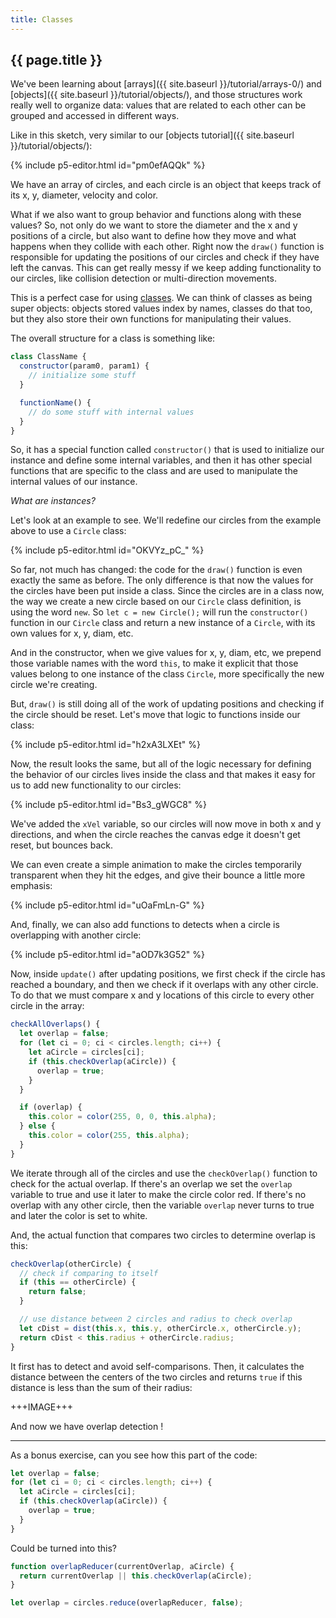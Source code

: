 ```yaml
---
title: Classes
---
```


<h2 class="week-title">{{ page.title }}</h2>

We've been learning about [arrays]({{ site.baseurl }}/tutorial/arrays-0/) and [objects]({{ site.baseurl }}/tutorial/objects/), and those structures work really well to organize data: values that are related to each other can be grouped and accessed in different ways. 

Like in this sketch, very similar to our [objects tutorial]({{ site.baseurl }}/tutorial/objects/):

{% include p5-editor.html id="pm0efAQQk" %}

We have an array of circles, and each circle is an object that keeps track of its x, y, diameter, velocity and color.

What if we also want to group behavior and functions along with these values? So, not only do we want to store the diameter and the x and y positions of a circle, but also want to define how they move and what happens when they collide with each other. Right now the ```draw()``` function is responsible for updating the positions of our circles and check if they have left the canvas. This can get really messy if we keep adding functionality to our circles, like collision detection or multi-direction movements.

This is a perfect case for using [classes](https://developer.mozilla.org/en-US/docs/Web/JavaScript/Reference/Classes). We can think of classes as being super objects: objects stored values index by names, classes do that too, but they also store their own functions for manipulating their values.

The overall structure for a class is something like:
```js
class ClassName {
  constructor(param0, param1) {
    // initialize some stuff
  }

  functionName() {
    // do some stuff with internal values
  }
}
```

So, it has a special function called ```constructor()``` that is used to initialize our instance and define some internal variables, and then it has other special functions that are specific to the class and are used to manipulate the internal values of our instance.

*What are instances?*

Let's look at an example to see. We'll redefine our circles from the example above to use a ```Circle``` class:

{% include p5-editor.html id="OKVYz_pC_" %}

So far, not much has changed: the code for the ```draw()``` function is even exactly the same as before. The only difference is that now the values for the circles have been put inside a class. Since the circles are in a class now, the way we create a new circle based on our ```Circle``` class definition, is using the word ```new```. So ```let c = new Circle();``` will run the ```constructor()``` function in our ```Circle``` class and return a new instance of a ```Circle```, with its own values for x, y, diam, etc.

And in the constructor, when we give values for x, y, diam, etc, we prepend those variable names with the word ```this```, to make it explicit that those values belong to one instance of the class ```Circle```, more specifically the new circle we're creating.

But, ```draw()``` is still doing all of the work of updating positions and checking if the circle should be reset. Let's move that logic to functions inside our class:

{% include p5-editor.html id="h2xA3LXEt" %}

Now, the result looks the same, but all of the logic necessary for defining the behavior of our circles lives inside the class and that makes it easy for us to add new functionality to our circles:

{% include p5-editor.html id="Bs3_gWGC8" %}

We've added the ```xVel``` variable, so our circles will now move in both x and y directions, and when the circle reaches the canvas edge it doesn't get reset, but bounces back.

We can even create a simple animation to make the circles temporarily transparent when they hit the edges, and give their bounce a little more emphasis:

{% include p5-editor.html id="uOaFmLn-G" %}

And, finally, we can also add functions to detects when a circle is overlapping with another circle:

{% include p5-editor.html id="aOD7k3G52" %}

Now, inside ```update()``` after updating positions, we first check if the circle has reached a boundary, and then we check if it overlaps with any other circle. To do that we must compare x and y locations of this circle to every other circle in the array:

```js
checkAllOverlaps() {
  let overlap = false;
  for (let ci = 0; ci < circles.length; ci++) {
    let aCircle = circles[ci];
    if (this.checkOverlap(aCircle)) {
      overlap = true;
    }
  }

  if (overlap) {
    this.color = color(255, 0, 0, this.alpha);
  } else {
    this.color = color(255, this.alpha);
  }
}
```

We iterate through all of the circles and use the ```checkOverlap()``` function to check for the actual overlap. If there's an overlap we set the ```overlap``` variable to true and use it later to make the circle color red. If there's no overlap with any other circle, then the variable ```overlap``` never turns to true and later the color is set to white.

And, the actual function that compares two circles to determine overlap is this:

```js
checkOverlap(otherCircle) {
  // check if comparing to itself
  if (this == otherCircle) {
    return false;
  }

  // use distance between 2 circles and radius to check overlap
  let cDist = dist(this.x, this.y, otherCircle.x, otherCircle.y);
  return cDist < this.radius + otherCircle.radius;
}
```

It first has to detect and avoid self-comparisons. Then, it calculates the distance between the centers of the two circles and returns ```true``` if this distance is less than the sum of their radius:

+++IMAGE+++

And now we have overlap detection !

---
As a bonus exercise, can you see how this part of the code:
```js
let overlap = false;
for (let ci = 0; ci < circles.length; ci++) {
  let aCircle = circles[ci];
  if (this.checkOverlap(aCircle)) {
    overlap = true;
  }
}
```

Could be turned into this?
```js
function overlapReducer(currentOverlap, aCircle) {
  return currentOverlap || this.checkOverlap(aCircle);
}

let overlap = circles.reduce(overlapReducer, false);
```
